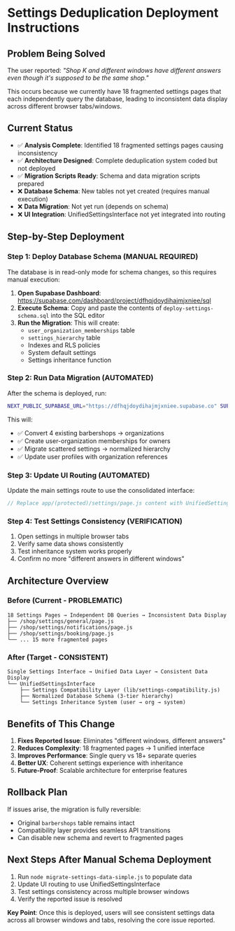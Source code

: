 # Settings Deduplication Deployment Instructions

## Problem Being Solved
The user reported: *"Shop K and different windows have different answers even though it's supposed to be the same shop."*

This occurs because we currently have 18 fragmented settings pages that each independently query the database, leading to inconsistent data display across different browser tabs/windows.

## Current Status
- ✅ **Analysis Complete**: Identified 18 fragmented settings pages causing inconsistency
- ✅ **Architecture Designed**: Complete deduplication system coded but not deployed
- ✅ **Migration Scripts Ready**: Schema and data migration scripts prepared
- ❌ **Database Schema**: New tables not yet created (requires manual execution)
- ❌ **Data Migration**: Not yet run (depends on schema)
- ❌ **UI Integration**: UnifiedSettingsInterface not yet integrated into routing

## Step-by-Step Deployment

### Step 1: Deploy Database Schema (MANUAL REQUIRED)
The database is in read-only mode for schema changes, so this requires manual execution:

1. **Open Supabase Dashboard**: https://supabase.com/dashboard/project/dfhqjdoydihajmjxniee/sql
2. **Execute Schema**: Copy and paste the contents of `deploy-settings-schema.sql` into the SQL editor
3. **Run the Migration**: This will create:
   - `user_organization_memberships` table
   - `settings_hierarchy` table  
   - Indexes and RLS policies
   - System default settings
   - Settings inheritance function

### Step 2: Run Data Migration (AUTOMATED)
After the schema is deployed, run:
```bash
NEXT_PUBLIC_SUPABASE_URL="https://dfhqjdoydihajmjxniee.supabase.co" SUPABASE_SERVICE_ROLE_KEY="..." node migrate-settings-data-simple.js
```

This will:
- ✅ Convert 4 existing barbershops → organizations
- ✅ Create user-organization memberships for owners  
- ✅ Migrate scattered settings → normalized hierarchy
- ✅ Update user profiles with organization references

### Step 3: Update UI Routing (AUTOMATED)
Update the main settings route to use the consolidated interface:
```javascript
// Replace app/(protected)/settings/page.js content with UnifiedSettingsInterface
```

### Step 4: Test Settings Consistency (VERIFICATION)
1. Open settings in multiple browser tabs
2. Verify same data shows consistently 
3. Test inheritance system works properly
4. Confirm no more "different answers in different windows"

## Architecture Overview

### Before (Current - PROBLEMATIC)
```
18 Settings Pages → Independent DB Queries → Inconsistent Data Display
├── /shop/settings/general/page.js
├── /shop/settings/notifications/page.js  
├── /shop/settings/booking/page.js
└── ... 15 more fragmented pages
```

### After (Target - CONSISTENT)
```
Single Settings Interface → Unified Data Layer → Consistent Data Display
└── UnifiedSettingsInterface
    ├── Settings Compatibility Layer (lib/settings-compatibility.js)
    ├── Normalized Database Schema (3-tier hierarchy)
    └── Settings Inheritance System (user → org → system)
```

## Benefits of This Change
1. **Fixes Reported Issue**: Eliminates "different windows, different answers" 
2. **Reduces Complexity**: 18 fragmented pages → 1 unified interface
3. **Improves Performance**: Single query vs 18+ separate queries  
4. **Better UX**: Coherent settings experience with inheritance
5. **Future-Proof**: Scalable architecture for enterprise features

## Rollback Plan
If issues arise, the migration is fully reversible:
- Original `barbershops` table remains intact
- Compatibility layer provides seamless API transitions
- Can disable new schema and revert to fragmented pages

## Next Steps After Manual Schema Deployment
1. Run `node migrate-settings-data-simple.js` to populate data
2. Update UI routing to use UnifiedSettingsInterface  
3. Test settings consistency across multiple browser windows
4. Verify the reported issue is resolved

**Key Point**: Once this is deployed, users will see consistent settings data across all browser windows and tabs, resolving the core issue reported.